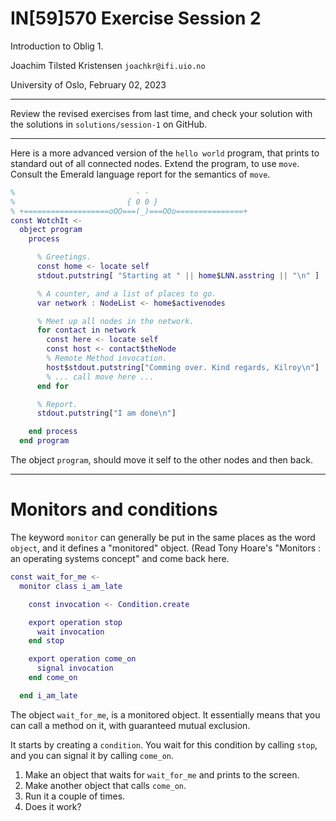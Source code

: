 

# IN[59]570 Exercise Session 2

Introduction to Oblig 1.

Joachim Tilsted Kristensen
`joachkr@ifi.uio.no`

University of Oslo,
February 02, 2023

---

Review the revised exercises from last time, and check your solution with
the solutions in `solutions/session-1` on GitHub.

---

Here is a more advanced version of the `hello world` program, that prints to
standard out of all connected nodes. Extend the program, to use `move`.
Consult the Emerald language report for the semantics of `move`.

```matlab
%                           - -
%                         { 0 0 }
% +===================oOO===(_)===OOo===============+
const WotchIt <-
  object program
    process

      % Greetings.
      const home <- locate self
      stdout.putstring[ "Starting at " || home$LNN.asstring || "\n" ]

      % A counter, and a list of places to go.
      var network : NodeList <- home$activenodes

      % Meet up all nodes in the network.
      for contact in network
        const here <- locate self
        const host <- contact$theNode
        % Remote Method invocation.
        host$stdout.putstring["Comming over. Kind regards, Kilroy\n"]
        % ... call move here ...
      end for

      % Report.
      stdout.putstring["I am done\n"]

    end process
  end program
```

The object `program`, should move it self to the other nodes and then back.

---

# Monitors and conditions

The keyword `monitor` can generally be put in the same places as the word
`object`, and it defines a "monitored" object. (Read Tony Hoare's
"Monitors : an operating systems concept" and come back here.

```matlab
const wait_for_me <-
  monitor class i_am_late

    const invocation <- Condition.create

    export operation stop
      wait invocation
    end stop

    export operation come_on
      signal invocation
    end come_on

  end i_am_late

```

The object `wait_for_me`, is a monitored object. It essentially means that
you can call a method on it, with guaranteed mutual exclusion.

It starts by creating a `condition`. You wait for this condition by calling
`stop`, and you can signal it by calling `come_on`.

1. Make an object that waits for `wait_for_me` and prints to the screen.
2. Make another object that calls `come_on`.
3. Run it a couple of times.
4. Does it work?
